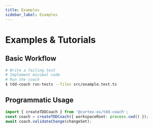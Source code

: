 ```yaml
---
title: Examples
sidebar_label: Examples
---
```


# Examples & Tutorials

## Basic Workflow
```bash
# Write a failing test
# Implement minimal code
# Run the coach
$ tdd-coach run-tests --files src/example.test.ts
```

## Programmatic Usage
```typescript
import { createTDDCoach } from '@cortex-os/tdd-coach';
const coach = createTDDCoach({ workspaceRoot: process.cwd() });
await coach.validateChange(changeSet);

```